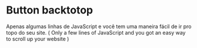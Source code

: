 # Button backtotop

Apenas algumas linhas de JavaScript e você tem uma maneira fácil de ir pro topo do seu site.
( Only a few lines of JavaScript and you got an easy way to scroll up your website )
